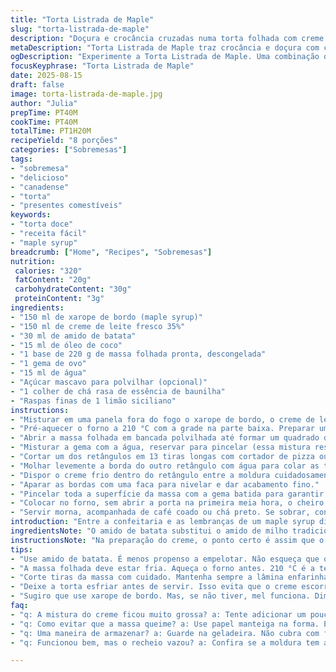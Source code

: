 ```yaml
---
title: "Torta Listrada de Maple"
slug: "torta-listrada-de-maple"
description: "Doçura e crocância cruzadas numa torta folhada com creme de maple e toque de baunilha e limão. Massa folhada, mas trocamos a fubá por amido de batata; manteiga pelo óleo de coco para dar um aroma surpreendente. A técnica do corte em tirinhas cria uma trama que segura o recheio e ainda vira um espetáculo dourado no forno. Tempo de refrigeração e cozimento ajustados para evitar massa encharcada e garantir textura perfeita. Acabamento final com açúcar mascavo em vez de açúcar de maple para uma crosta caramelizada que explode no sabor. Ideal servir morno, com café fresco, para sentir o conforto do outono em casa."
metaDescription: "Torta Listrada de Maple traz crocância e doçura com creme aromático de maple e baunilha. Ideal para o outono."
ogDescription: "Experimente a Torta Listrada de Maple. Uma combinação deliciosa de massa folhada e recheio cremoso que vai aquecer seu coração."
focusKeyphrase: "Torta Listrada de Maple"
date: 2025-08-15
draft: false
image: torta-listrada-de-maple.jpg
author: "Julia"
prepTime: PT40M
cookTime: PT40M
totalTime: PT1H20M
recipeYield: "8 porções"
categories: ["Sobremesas"]
tags:
- "sobremesa"
- "delicioso"
- "canadense"
- "torta"
- "presentes comestíveis"
keywords:
- "torta doce"
- "receita fácil"
- "maple syrup"
breadcrumb: ["Home", "Recipes", "Sobremesas"]
nutrition: 
 calories: "320"
 fatContent: "20g"
 carbohydrateContent: "30g"
 proteinContent: "3g"
ingredients:
- "150 ml de xarope de bordo (maple syrup)"
- "150 ml de creme de leite fresco 35%"
- "30 ml de amido de batata"
- "15 ml de óleo de coco"
- "1 base de 220 g de massa folhada pronta, descongelada"
- "1 gema de ovo"
- "15 ml de água"
- "Açúcar mascavo para polvilhar (opcional)"
- "1 colher de chá rasa de essência de baunilha"
- "Raspas finas de 1 limão siciliano"
instructions:
- "Misturar em uma panela fora do fogo o xarope de bordo, o creme de leite, o amido de batata, a baunilha e as raspas de limão; usar um fouet para não formar grumos. Adicionar o óleo de coco, mexer até derreter, ligar o fogo médio. Ferve rápido; assim que subir a primeira bolha forte, reduzir o fogo, mexer por 35 segundos para ativar o amido e engrossar sem empelotar. Transferir para um recipiente, cobrir com filme plástico grudado na superfície do creme pra não criar película. Esfriar até temperatura ambiente e levar à geladeira por pelo menos 2 horas, não menos."
- "Pré-aquecer o forno a 210 °C com a grade na parte baixa. Preparar uma forma grande com papel manteiga enfarinhado para não grudar nada; massa vai soltar muita manteiga natural, cuidado com excesso que pode queimar."
- "Abrir a massa folhada em bancada polvilhada até formar um quadrado de 26 cm; cortar em dois retângulos iguais. Reorganizar os retângulos na forma; cobrir com pano ou filme e levar à geladeira por 35 minutos no mínimo para firmar a massa e evitar que encolha ou perca o formato na hora de montar."
- "Misturar a gema com a água, reservar para pincelar (essa mistura resulta numa cor mais intensa e evita que resseque ao assar)."
- "Cortar um dos retângulos em 13 tiras longas com cortador de pizza ou faca afiada. Manter as tiras separadas e ligadas por pouquinho na ponta se facilitar para montar."
- "Molhar levemente a borda do outro retângulo com água para colar as tiras depois. Formar uma moldura na borda do retângulo com três tirinhas por lado, assim o recheio fica confinado e não vaza no forno."
- "Dispor o creme frio dentro do retângulo entre a moldura cuidadosamente, espalhar sem ultrapassar as bordas para não vazar. Molhar as bordas e começar a disposição das tiras em diagonal, cinco tiras lado a lado com mesmo espaço entre elas; então selar com um leve aperto para grudar. Repetir no sentido contrário com as tiras restantes formando o trançado clássico. Usar os pedaços de massa que sobraram para completar o padrão e garantir fechamento perfeito."
- "Aparar as bordas com uma faca para nivelar e dar acabamento fino."
- "Pincelar toda a superfície da massa com a gema batida para garantir dourado uniforme. Polvilhar açúcar mascavo por cima pra formar uma crosta levemente caramelizada que vai ficar macia por dentro e crocante por fora."
- "Colocar no forno, sem abrir a porta na primeira meia hora, o cheiro de massa folhada misturado ao maple vai invadir a cozinha. Após 38 minutos ou quando a massa estiver bem dourada e crocante, sacar do forno. Se necessário, esperar 5 minutos para estabilizar antes de cortar; senão o recheio pode escorrer e fazer bagunça."
- "Servir morna, acompanhada de café coado ou chá preto. Se sobrar, conserva bem na geladeira e pode servir frio no dia seguinte, só perde um pouco o crocante mas o sabor fica ainda mais intenso."
introduction: "Entre a confeitaria e as lembranças de um maple syrup direto do Quebec, criei esta variação que troca o excesso de manteiga por óleo de coco para dar um toque exótico. As raspas de limão e a essência de baunilha levantam o sabor que poderia ser simples demais se deixasse só o doce nativo do xarope. Massa folhada pronta ajuda a economizar tempo, mas trabalhe rápido para que ela não perca a estrutura. O segredo é respeitar o tempo em geladeira e no forno, observando cor e textura. Com essa receita aprendi que paciência paga: o aroma, a camada de açúcar levemente queimado e o creme firme fazem todo mundo pedir bis."
ingredientsNote: "O amido de batata substitui o amido de milho tradicional por não deixar aquela textura elástica chata que empelota fácil. O óleo de coco vira uma manteiga light, aromática e funciona melhor na caramelização com açúcar mascavo, que troquei pra dar mais um toque rústico e que não perde o gosto do maple. O limão siciliano adiciona frescor e corta a doçura intensa, experimente porque até um pouco de acidez na mistura complementa o açúcar natural do xarope. Use creme fresco, não o de caixinha, assim o resultado tem textura mais aveludada e mantém a cremosidade do recheio. Se não tiver xarope de bordo, dá pra usar mel de qualidade e reduzir um pouco o açúcar no acabamento. Massa folhada pronta precisa ficar sempre fria e ser manuseada com cuidado para não perder o ar que faz ela crescer bonita."
instructionsNote: "Na preparação do creme, o ponto certo é assim que o líquido começar a borbulhar forte: não precisa ferver demais para não talhar. Cobrir com filme diretamente na superfície evita aquela crosta feia. O tempo na geladeira para firmar é o que mantém a textura rígida no corte e evita vazamentos. Cortar e montar a cobertura em tiras exige boa coordenação, mas é o charme do prato; mantenha sempre as mãos enfarinhadas para não grudar nem deformar as tiras. A moldura com três tiras é um macete para conter o creme e evitar forno sujo. Pincelar com gema ajuda a criar aquele brilho que dá vontade de abocanhar. Repare na cor dourada da massa para saber hora certa de tirar do forno: isso é mais confiável do que ficar preso no relógio. Deixar a torta descansar um pouco é fundamental antes de servir para ajustar a textura interna - creme firme, massa crocante."
tips:
- "Use amido de batata. É menos propenso a empelotar. Não esqueça que o óleo de coco traz aroma especial. Aquecer no fogo. Mas não deixe ferver."
- "A massa folhada deve estar fria. Aqueça o forno antes. 210 °C é a temperatura ideal. E a forma precisa estar bem forrada. Isso ajuda na hora de desenformar."
- "Corte tiras da massa com cuidado. Mantenha sempre a lâmina enfarinhada. Isso evita que grude. Ao montar, não aperte demais. A estrutura precisa se manter."
- "Deixe a torta esfriar antes de servir. Isso evita que o creme escorra. O ideal é 5 minutos. Mas pode esperar mais. O sabor se intensifica."
- "Sugiro que use xarope de bordo. Mas, se não tiver, mel funciona. Diminua o açúcar no final. Assim fica mais equilibrado, sem perder o sabor."
faq:
- "q: A mistura do creme ficou muito grossa? a: Tente adicionar um pouco de creme de leite. Não deixe ferver. Assim vai conseguir um ponto ideal."
- "q: Como evitar que a massa queime? a: Use papel manteiga na forma. E fique de olho, principalmente nos últimos minutos. O cheiro avisa quando está pronto."
- "q: Uma maneira de armazenar? a: Guarde na geladeira. Não cubra com filme plástico. Assim a crocância se mantém. Outra opção é congelar a massa antes de usar."
- "q: Funcionou bem, mas o recheio vazou? a: Confira se a moldura tem altura. Com menos borda, o creme escapa. Use sempre três tiras para segurar bem o recheio."

---
```


